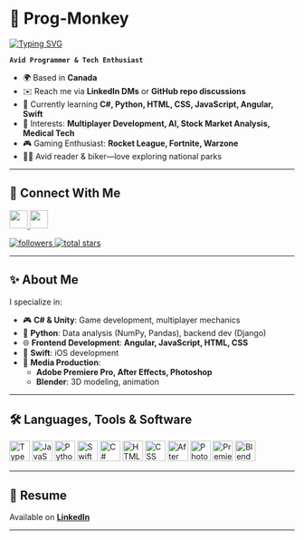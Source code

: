 # 🚀 Prog-Monkey  

<a href="https://git.io/typing-svg">
    <img src="https://readme-typing-svg.demolab.com?font=Fira+Code&duration=2000&pause=1000&color=00E0E5&random=false&width=435&lines=%F0%9F%92%A1+Innovate.;%E2%9C%A8+Inspire.;%F0%9F%94%A5+Ignite." alt="Typing SVG" />
</a>  

**`Avid Programmer & Tech Enthusiast`**  

- 🌍 Based in **Canada**  
- ✉️ Reach me via **LinkedIn DMs** or **GitHub repo discussions**  
- 🧠 Currently learning **C#, Python, HTML, CSS, JavaScript, Angular, Swift**  
- 🤖 Interests: **Multiplayer Development, AI, Stock Market Analysis, Medical Tech**  
- 🎮 Gaming Enthusiast: **Rocket League, Fortnite, Warzone**  
- 🚴‍♂️ Avid reader & biker—love exploring national parks  

---

## 🔗 Connect With Me  

<p align="left">
    <a href="https://github.com/Prog-Monkey" target="_blank" rel="noreferrer">
        <img src="https://raw.githubusercontent.com/danielcranney/readme-generator/main/public/icons/socials/github.svg" width="32" height="32" />
    </a>
    <a href="https://www.linkedin.com/in/suganthan-v-630661301" target="_blank" rel="noreferrer">
        <img src="https://raw.githubusercontent.com/danielcranney/readme-generator/main/public/icons/socials/linkedin.svg" width="32" height="32" />
    </a>
</p>  

<p>
  <a href="https://github.com/Prog-Monkey?tab=followers">
    <img alt="followers" title="Follow me on Github" src="https://custom-icon-badges.demolab.com/github/followers/Prog-Monkey?color=236ad3&labelColor=1155ba&style=for-the-badge&logo=person-add&label=Follow&logoColor=white"/>
  </a>
  <a href="https://github.com/Prog-Monkey?tab=repositories&sort=stargazers">
    <img alt="total stars" title="Total stars on GitHub" src="https://custom-icon-badges.demolab.com/github/stars/Prog-Monkey?color=55960c&style=for-the-badge&labelColor=488207&logo=star"/>
  </a>
</p>  

---

## ✨ About Me  

I specialize in:  
- 🎮 **C# & Unity**: Game development, multiplayer mechanics  
- 🐍 **Python**: Data analysis (NumPy, Pandas), backend dev (Django)
- 🌐 **Frontend Development**: **Angular, JavaScript, HTML, CSS**  
- 🍏 **Swift**: iOS development  
- 🎨 **Media Production**:  
  - **Adobe Premiere Pro, After Effects, Photoshop**  
  - **Blender**: 3D modeling, animation  

---

## 🛠️ Languages, Tools & Software  

<p align="left">
    <a href="https://www.typescriptlang.org/" target="_blank" rel="noreferrer"><img src="https://raw.githubusercontent.com/danielcranney/readme-generator/main/public/icons/skills/typescript-colored.svg" width="36" height="36" alt="TypeScript" /></a>
    <a href="https://developer.mozilla.org/en-US/docs/Web/JavaScript" target="_blank" rel="noreferrer"><img src="https://raw.githubusercontent.com/danielcranney/readme-generator/main/public/icons/skills/javascript-colored.svg" width="36" height="36" alt="JavaScript" /></a>
    <a href="https://www.python.org/" target="_blank" rel="noreferrer"><img src="https://raw.githubusercontent.com/danielcranney/readme-generator/main/public/icons/skills/python-colored.svg" width="36" height="36" alt="Python" /></a>
    <a href="https://developer.apple.com/swift/" target="_blank" rel="noreferrer"><img src="https://raw.githubusercontent.com/danielcranney/readme-generator/main/public/icons/skills/swift-colored.svg" width="36" height="36" alt="Swift" /></a>
    <a href="https://learn.microsoft.com/en-us/dotnet/csharp/" target="_blank" rel="noreferrer"><img src="https://raw.githubusercontent.com/danielcranney/readme-generator/main/public/icons/skills/csharp-colored.svg" width="36" height="36" alt="C#" /></a>
    <a href="https://developer.mozilla.org/en-US/docs/Web/HTML" target="_blank" rel="noreferrer"><img src="https://raw.githubusercontent.com/danielcranney/readme-generator/main/public/icons/skills/html5-colored.svg" width="36" height="36" alt="HTML" /></a>
    <a href="https://developer.mozilla.org/en-US/docs/Web/CSS" target="_blank" rel="noreferrer"><img src="https://raw.githubusercontent.com/danielcranney/readme-generator/main/public/icons/skills/css3-colored.svg" width="36" height="36" alt="CSS" /></a>
    <a href="https://www.adobe.com/products/aftereffects.html" target="_blank" rel="noreferrer"><img src="https://raw.githubusercontent.com/danielcranney/readme-generator/main/public/icons/skills/aftereffects-colored.svg" width="36" height="36" alt="After Effects" /></a>
    <a href="https://www.adobe.com/products/photoshop.html" target="_blank" rel="noreferrer"><img src="https://raw.githubusercontent.com/danielcranney/readme-generator/main/public/icons/skills/photoshop-colored.svg" width="36" height="36" alt="Photoshop" /></a>
    <a href="https://www.adobe.com/products/premiere.html" target="_blank" rel="noreferrer"><img src="https://raw.githubusercontent.com/danielcranney/readme-generator/main/public/icons/skills/premierepro-colored.svg" width="36" height="36" alt="Premiere Pro" /></a>
    <a href="https://www.blender.org/" target="_blank" rel="noreferrer"><img src="https://raw.githubusercontent.com/danielcranney/readme-generator/main/public/icons/skills/blender-colored.svg" width="36" height="36" alt="Blender" /></a>
</p>  

---

## 📄 Resume  

Available on **[LinkedIn](https://www.linkedin.com/in/suganthan-v-630661301)**  

---
